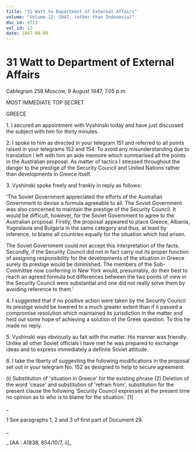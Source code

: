 ```yaml
---
title: "31 Watt to Department of External Affairs"
volume: "Volume 12: 1947, (other than Indonesia)"
doc_id: 4713
vol_id: 12
date: 1947-08-09
---
```


# 31 Watt to Department of External Affairs

Cablegram 258 Moscow, 9 August 1947, 7.05 p.m.

MOST IMMEDIATE TOP SECRET

GREECE

1\. I secured an appointment with Vyshinski today and have just discussed the subject with him for thirty minutes.

2\. I spoke to him as directed in your telegram 151 and referred to all points raised in your telegrams 152 and 154. To avoid any misunderstanding due to translation I left with him an aide memoire which summarised all the points in the Australian proposal. As matter of tactics I stressed throughout the danger to the prestige of the Security Council and United Nations rather than developments in Greece itself.

3\. Vyshinski spoke freely and frankly in reply as follows:

'The Soviet Government appreciated the efforts of the Australian Government to devise a formula agreeable to all. The Soviet Government was also concerned to maintain the prestige of the Security Council. It would be difficult, however, for the Soviet Government to agree to the Australian proposal. Firstly, the proposal appeared to place Greece, Albania, Yugoslavia and Bulgaria in the same category and thus, at least by inference, to blame all countries equally for the situation which had arisen.

The Soviet Government could not accept this interpretation of the facts. Secondly, if the Security Council did not in fact carry out its proper function of assigning responsibility for the developments of the situation in Greece surely its prestige would be diminished. The members of the Sub-Committee now conferring in New York would, presumably, do their best to reach an agreed formula but differences between the two points of view in the Security Council were substantial and one did not really solve them by avoiding reference to them.'

4\. I suggested that if no positive action were taken by the Security Council its prestige would be lowered to a much greater extent than if it passed a compromise resolution which maintained its jurisdiction in the matter and held out some hope of achieving a solution of the Greek question. To this he made no reply.

5\. Vyshinski was obviously au fait with the matter. His manner was friendly. Unlike all other Soviet officials I have met he was prepared to exchange ideas and to express immediately a definite Soviet attitude.

6\. I take the liberty of suggesting the following modifications in the proposal set out in your telegram No. 152 as designed to help to secure agreement.

(i) Substitution of 'situation in Greece' for the existing phrase (2) Deletion of the word 'cease' and substitution of 'refrain from', substitution for the present clause the following 'Security Council expresses at the present time no opinion as to who is to blame for the situation.' [1]

_

1 See paragraphs 1, 2 and 3 of first part of Document 29.

_

_ [AA : A1838, 854/10/7, ii]_
